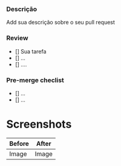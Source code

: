 ### Descrição

Add sua descrição sobre o seu pull request

### Review

- [] Sua tarefa
- [] ...
- [] ....

### Pre-merge checlist

- [] ...
- [] ...

# Screenshots

| Before | After |
| ------ | ----- |
| Image  | Image |
